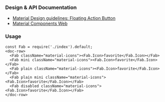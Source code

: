 ### Design & API Documentation

- [Material Design guidelines: Floating Action Button](https://material.io/guidelines/components/buttons-floating-action-button.html)
- [Material Components Web](https://material.io/components/web/catalog/buttons/floating-action-buttons/)

### Usage

```
const Fab = require('./index').default;
<doc-row>
  <Fab className="material-icons"><Fab.Icon>favorite</Fab.Icon></Fab>
  <Fab mini className="material-icons"><Fab.Icon>favorite</Fab.Icon></Fab>
  <Fab plain className="material-icons"><Fab.Icon>favorite</Fab.Icon></Fab>
  <Fab plain mini className="material-icons"><Fab.Icon>favorite</Fab.Icon></Fab>
  <Fab disabled className="material-icons"><Fab.Icon>favorite</Fab.Icon></Fab>
</doc-row>
```